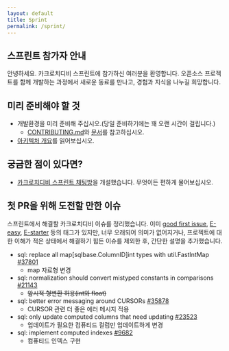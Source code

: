 ```yaml
---
layout: default
title: Sprint
permalink: /sprint/
---
```


## 스프린트 참가자 안내

안녕하세요. 카크로치디비 스프린트에 참가하신 여러분을 환영합니다. 오픈소스 프로젝트를 함께 개발하는 과정에서 새로운 동료를 만나고, 경험과 지식을 나누길 희망합니다.

## 미리 준비해야 할 것

- 개발환경을 미리 준비해 주십시오.(당일 준비하기에는 꽤 오랜 시간이 걸립니다.)
	- [CONTRIBUTING.md](https://github.com/cockroachdb/cockroach/blob/master/CONTRIBUTING.md)와 [문서](https://marsettler.com/docs/stable/ko/contribute-to-cockroachdb.html)를 참고하십시오.
- [아키텍처 개요](https://marsettler.com/docs/stable/ko/architecture/overview.html)를 읽어보십시오.

## 궁금한 점이 있다면?

- [카크로치디비 스프린트 채팅방](https://gitter.im/koreacockroachdb/community)을 개설했습니다. 무엇이든 편하게 물어보십시오.

## 첫 PR을 위해 도전할 만한 이슈

스프린트에서 해결할 카크로치디비 이슈를 정리했습니다. 이미 [good first issue](https://github.com/cockroachdb/cockroach/issues?q=is%3Aopen+is%3Aissue+label%3A%22good+first+issue%22), [E-easy](https://github.com/cockroachdb/cockroach/issues?q=is%3Aopen+is%3Aissue+label%3AE-easy), [E-starter](https://github.com/cockroachdb/cockroach/issues?q=is%3Aissue+is%3Aopen+label%3AE-starter) 등의 태그가 있지만, 너무 오래되어 의미가 없어지거나, 프로젝트에 대한 이해가 적은 상태에서 해결하기 힘든 이슈를 제외한 후, 간단한 설명을 추가했습니다.

- sql: replace all map[sqlbase.ColumnID]int types with util.FastIntMap [#37801](https://github.com/cockroachdb/cockroach/issues/37801)
	- map 자료형 변경
- sql: normalization should convert mistyped constants in comparisons [#21143](https://github.com/cockroachdb/cockroach/issues/21143)
	- ~~암시적 형변환 허용(int와 float)~~
- sql: better error messaging around CURSORs [#35878](https://github.com/cockroachdb/cockroach/issues/35878)
	- CURSOR 관련 더 좋은 에러 메시지 적용
- sql: only update computed columns that need updating [#23523](https://github.com/cockroachdb/cockroach/issues/23523)
	- 업데이트가 필요한 컴퓨티드 컬럼만 업데이트하게 변경
- sql: implement computed indexes [#9682](https://github.com/cockroachdb/cockroach/issues/9682)
	- 컴퓨티드 인덱스 구현
